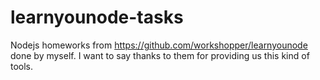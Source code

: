 # learnyounode-tasks
Nodejs homeworks from https://github.com/workshopper/learnyounode done by myself. I want to say thanks to them for providing us this kind of tools.
